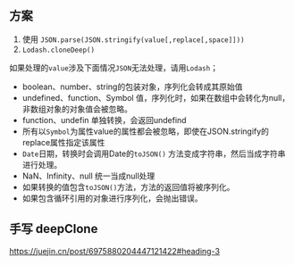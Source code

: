 ## 方案
1. 使用 `JSON.parse(JSON.stringify(value[,replace[,space]]))`
2.  `Lodash.cloneDeep()`

如果处理的`value`涉及下面情况`JSON`无法处理，请用`Lodash`；
- boolean、number、string的包装对象，序列化会转成其原始值
- undefined、function、Symbol 值，序列化时，如果在数组中会转化为null，非数组对象的对象值会被忽略。
- function、undefin 单独转换，会返回undefind
- 所有以`Symbol`为属性value的属性都会被忽略，即使在JSON.stringify的replace属性指定该属性
- `Date`日期，转换时会调用Date的`toJSON()` 方法变成字符串，然后当成字符串进行处理。
- NaN、Infinity、null 统一当成null处理
- 如果转换的值包含`toJSON()`方法，方法的返回值将被序列化。
- 如果包含循环引用的对象进行序列化，会抛出错误。

## 手写 deepClone
https://juejin.cn/post/6975880204447121422#heading-3